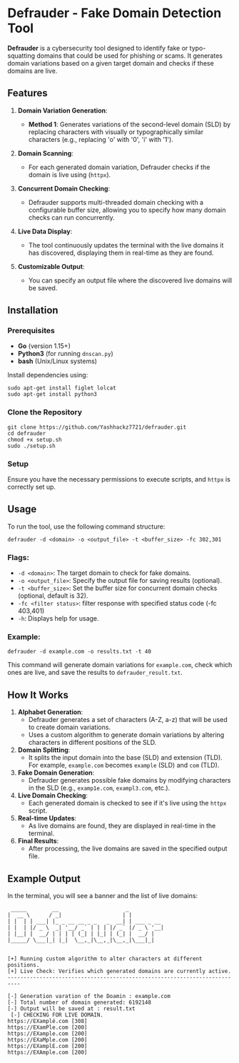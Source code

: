 # Defrauder - Fake Domain Detection Tool


**Defrauder** is a cybersecurity tool designed to identify fake or typo-squatting domains that could be used for phishing or scams. It generates domain variations based on a given target domain and checks if these domains are live.

## Features

1. **Domain Variation Generation**:
   - **Method 1**: Generates variations of the second-level domain (SLD) by replacing characters with visually or typographically similar characters (e.g., replacing 'o' with '0', 'i' with '1').

2. **Domain Scanning**:
   - For each generated domain variation, Defrauder checks if the domain is live using  (`httpx`).

3. **Concurrent Domain Checking**:
   - Defrauder supports multi-threaded domain checking with a configurable buffer size, allowing you to specify how many domain checks can run concurrently.

4. **Live Data Display**:
   - The tool continuously updates the terminal with the live domains it has discovered, displaying them in real-time as they are found.

5. **Customizable Output**:
   - You can specify an output file where the discovered live domains will be saved.

## Installation

### Prerequisites

- **Go** (version 1.15+)
- **Python3** (for running `dnscan.py`)
- **bash** (Unix/Linux systems)

Install dependencies using:

```
sudo apt-get install figlet lolcat
sudo apt-get install python3
```

### Clone the Repository

```
git clone https://github.com/Yashhackz7721/defrauder.git
cd defrauder
chmod +x setup.sh
sudo ./setup.sh
```

### Setup

Ensure you have the necessary permissions to execute scripts, and `httpx` is correctly set up.

## Usage

To run the tool, use the following command structure:

```
defrauder -d <domain> -o <output_file> -t <buffer_size> -fc 302,301
```

### Flags:

- `-d <domain>`: The target domain to check for fake domains.
- `-o <output_file>`: Specify the output file for saving results (optional).
- `-t <buffer_size>`: Set the buffer size for concurrent domain checks (optional, default is 32).
- `-fc <filter status>`: filter response with specified status code (-fc 403,401)
- `-h`: Displays help for usage.

### Example:

```
defrauder -d example.com -o results.txt -t 40
```

This command will generate domain variations for `example.com`, check which ones are live, and save the results to `defrauder_result.txt`.

## How It Works

1. **Alphabet Generation**:
   - Defrauder generates a set of characters (A-Z, a-z) that will be used to create domain variations.
   - Uses a custom algorithm to generate domain variations by altering characters in different positions of the SLD.
2. **Domain Splitting**:
   - It splits the input domain into the base (SLD) and extension (TLD). For example, `example.com` becomes `example` (SLD) and `com` (TLD).
3. **Fake Domain Generation**:
   - Defrauder generates possible fake domains by modifying characters in the SLD (e.g., `examp1e.com`, `exampl3.com`, etc.).
4. **Live Domain Checking**:
   - Each generated domain is checked to see if it's live using the `httpx` script.
5. **Real-time Updates**:
   - As live domains are found, they are displayed in real-time in the terminal.
6. **Final Results**:
   - After processing, the live domains are saved in the specified output file.

## Example Output

In the terminal, you will see a banner and the list of live domains:

```
 _____        __                     _
|  __ \      / _|                   | |
| |  | | ___| |_ _ __ __ _ _   _  __| | ___ _ __
| |  | |/ _ \  _| '__/ _` | | | |/ _` |/ _ \ '__|
| |__| |  __/ | | | | (_| | |_| | (_| |  __/ |
|_____/ \___|_| |_|  \__,_|\__,_|\__,_|\___|_|


[+] Running custom algorithm to alter characters at different positions.
[+] Live Check: Verifies which generated domains are currently active.
--------------------------------------------------------------------------

[-] Generation varation of the Doamin : example.com
[-] Total number of domain generated: 6192148
[-] Output will be saved at : result.txt
 [-] CHECKING FOR LIVE DOMAIN.
https://EXamplé.com [308]
https://EXamPle.com [200]
https://EXample.com [200]
https://EXaMple.com [200]
https://EXamplE.com [200]
https://EXAmple.com [200]
```

